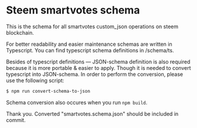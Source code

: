 # Steem smartvotes schema

This is the schema for all smartvotes custom_json operations on steem blockchain.

For better readability and easier maintenance schemas are written in Typescript. You can find typescript schema definitions in /schema/ts.

Besides of typescript definitions — JSON-schema definition is also required because it is more portable & easier to apply. Though it is needed to convert typescript into JSON-schema. In order to perform the conversion, please use the following script:

```bash
$ npm run convert-schema-to-json
```

Schema conversion also occures when you run ```npm build```.

Thank you. Converted "smartvotes.schema.json" should be included in commit.